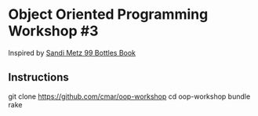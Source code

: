 # Object Oriented Programming Workshop #3

Inspired by [Sandi Metz 99 Bottles Book](https://github.com/sandimetz/99bottles)

## Instructions

git clone https://github.com/cmar/oop-workshop
cd oop-workshop
bundle
rake
